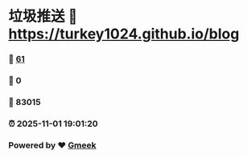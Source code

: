 # 垃圾推送 :link: https://turkey1024.github.io/blog 
### :page_facing_up: [61](https://turkey1024.github.io/blog/tag.html) 
### :speech_balloon: 0 
### :hibiscus: 83015 
### :alarm_clock: 2025-11-01 19:01:20 
### Powered by :heart: [Gmeek](https://github.com/Meekdai/Gmeek)
